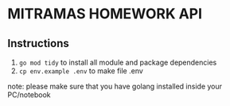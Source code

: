 # MITRAMAS HOMEWORK API

## Instructions

1. `go mod tidy` to install all module and package dependencies
2. `cp env.example .env` to make file .env

note: please make sure that you have golang installed inside your PC/notebook
